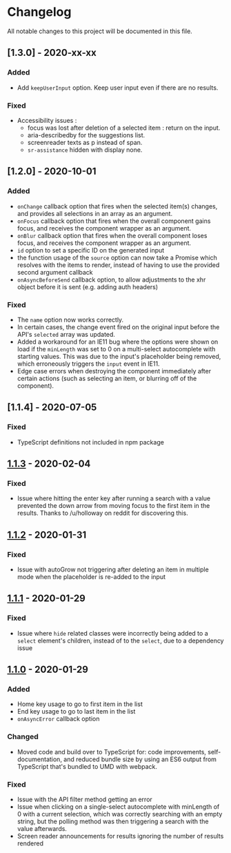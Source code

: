 # Changelog

All notable changes to this project will be documented in this file.

## [1.3.0] - 2020-xx-xx

### Added

-   Add `keepUserInput` option. Keep user input even if there are no results.

### Fixed

-   Accessibility issues :
    -   focus was lost after deletion of a selected item : return on the input.
    -   aria-describedby for the suggestions list.
    -   screenreader texts as p instead of span.
    -   `sr-assistance` hidden with display none.

## [1.2.0] - 2020-10-01

### Added

-   `onChange` callback option that fires when the selected item(s) changes, and provides all selections in an array as an argument.
-   `onFocus` callback option that fires when the overall component gains focus, and receives the component wrapper as an argument.
-   `onBlur` callback option that fires when the overall component loses focus, and receives the component wrapper as an argument.
-   `id` option to set a specific ID on the generated input
-   the function usage of the `source` option can now take a Promise which resolves with the items to render, instead of having to use the provided second argument callback
-   `onAsyncBeforeSend` callback option, to allow adjustments to the xhr object before it is sent (e.g. adding auth headers)

### Fixed

-   The `name` option now works correctly.
-   In certain cases, the change event fired on the original input before the API's `selected` array was updated.
-   Added a workaround for an IE11 bug where the options were shown on load if the `minLength` was set to 0 on a multi-select autocomplete with starting values. This was due to the input's placeholder being removed, which erroneously triggers the `input` event in IE11.
-   Edge case errors when destroying the component immediately after certain actions (such as selecting an item, or blurring off of the component).

## [1.1.4] - 2020-07-05

### Fixed

-   TypeScript definitions not included in npm package

## [1.1.3] - 2020-02-04

### Fixed

-   Issue where hitting the enter key after running a search with a value prevented the down arrow from moving focus to the first item in the results. Thanks to /u/holloway on reddit for discovering this.

## [1.1.2] - 2020-01-31

### Fixed

-   Issue with autoGrow not triggering after deleting an item in multiple mode when the placeholder is re-added to the input

## [1.1.1] - 2020-01-29

### Fixed

-   Issue where `hide` related classes were incorrectly being added to a `select` element's children, instead of to the `select`, due to a dependency issue

## [1.1.0] - 2020-01-29

### Added

-   Home key usage to go to first item in the list
-   End key usage to go to last item in the list
-   `onAsyncError` callback option

### Changed

-   Moved code and build over to TypeScript for: code improvements, self-documentation, and reduced bundle size by using an ES6 output from TypeScript that's bundled to UMD with webpack.

### Fixed

-   Issue with the API filter method getting an error
-   Issue when clicking on a single-select autocomplete with minLength of 0 with a current selection, which was correctly searching with an empty string, but the polling method was then triggering a search with the value afterwards.
-   Screen reader announcements for results ignoring the number of results rendered

[1.1.3]: https://github.com/mynamesleon/aria-autocomplete/compare/v1.1.2...v1.1.3
[1.1.2]: https://github.com/mynamesleon/aria-autocomplete/compare/v1.1.1...v1.1.2
[1.1.1]: https://github.com/mynamesleon/aria-autocomplete/compare/v1.1.0...v1.1.1
[1.1.0]: https://github.com/mynamesleon/aria-autocomplete/compare/v1.0.0...v1.1.0
